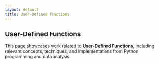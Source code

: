 ```yaml
---
layout: default
title: User-Defined Functions
---
```


## User-Defined Functions

This page showcases work related to **User-Defined Functions**, including relevant concepts, techniques, and implementations from Python programming and data analysis.
